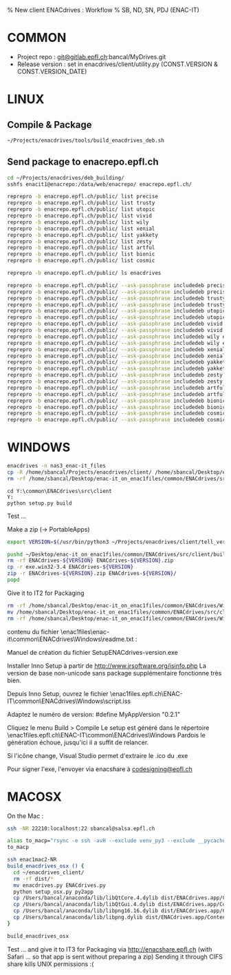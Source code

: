 % New client ENACdrives : Workflow
% SB, ND, SN, PDJ (ENAC-IT)


COMMON
======

* Project repo : git@gitlab.epfl.ch:bancal/MyDrives.git
* Release version : set in enacdrives/client/utility.py (CONST.VERSION & CONST.VERSION_DATE)


LINUX
=====


Compile & Package
-----------------

~~~ bash
~/Projects/enacdrives/tools/build_enacdrives_deb.sh
~~~


Send package to enacrepo.epfl.ch
--------------------------------

~~~ bash
cd ~/Projects/enacdrives/deb_building/
sshfs enacit1@enacrepo:/data/web/enacrepo/ enacrepo.epfl.ch/

reprepro -b enacrepo.epfl.ch/public/ list precise
reprepro -b enacrepo.epfl.ch/public/ list trusty
reprepro -b enacrepo.epfl.ch/public/ list utopic
reprepro -b enacrepo.epfl.ch/public/ list vivid
reprepro -b enacrepo.epfl.ch/public/ list wily
reprepro -b enacrepo.epfl.ch/public/ list xenial
reprepro -b enacrepo.epfl.ch/public/ list yakkety
reprepro -b enacrepo.epfl.ch/public/ list zesty
reprepro -b enacrepo.epfl.ch/public/ list artful
reprepro -b enacrepo.epfl.ch/public/ list bionic
reprepro -b enacrepo.epfl.ch/public/ list cosmic

reprepro -b enacrepo.epfl.ch/public/ ls enacdrives

reprepro -b enacrepo.epfl.ch/public/ --ask-passphrase includedeb precise enacdrives_i386.deb
reprepro -b enacrepo.epfl.ch/public/ --ask-passphrase includedeb precise enacdrives_amd64.deb
reprepro -b enacrepo.epfl.ch/public/ --ask-passphrase includedeb trusty enacdrives_i386.deb
reprepro -b enacrepo.epfl.ch/public/ --ask-passphrase includedeb trusty enacdrives_amd64.deb
reprepro -b enacrepo.epfl.ch/public/ --ask-passphrase includedeb utopic enacdrives_i386.deb
reprepro -b enacrepo.epfl.ch/public/ --ask-passphrase includedeb utopic enacdrives_amd64.deb
reprepro -b enacrepo.epfl.ch/public/ --ask-passphrase includedeb vivid enacdrives_i386.deb
reprepro -b enacrepo.epfl.ch/public/ --ask-passphrase includedeb vivid enacdrives_amd64.deb
reprepro -b enacrepo.epfl.ch/public/ --ask-passphrase includedeb wily enacdrives_i386.deb
reprepro -b enacrepo.epfl.ch/public/ --ask-passphrase includedeb wily enacdrives_amd64.deb
reprepro -b enacrepo.epfl.ch/public/ --ask-passphrase includedeb xenial enacdrives_i386.deb
reprepro -b enacrepo.epfl.ch/public/ --ask-passphrase includedeb xenial enacdrives_amd64.deb
reprepro -b enacrepo.epfl.ch/public/ --ask-passphrase includedeb yakkety enacdrives_i386.deb
reprepro -b enacrepo.epfl.ch/public/ --ask-passphrase includedeb yakkety enacdrives_amd64.deb
reprepro -b enacrepo.epfl.ch/public/ --ask-passphrase includedeb zesty enacdrives_i386.deb
reprepro -b enacrepo.epfl.ch/public/ --ask-passphrase includedeb zesty enacdrives_amd64.deb
reprepro -b enacrepo.epfl.ch/public/ --ask-passphrase includedeb artful enacdrives_i386.deb
reprepro -b enacrepo.epfl.ch/public/ --ask-passphrase includedeb artful enacdrives_amd64.deb
reprepro -b enacrepo.epfl.ch/public/ --ask-passphrase includedeb bionic enacdrives_i386.deb
reprepro -b enacrepo.epfl.ch/public/ --ask-passphrase includedeb bionic enacdrives_amd64.deb
reprepro -b enacrepo.epfl.ch/public/ --ask-passphrase includedeb cosmic enacdrives_i386.deb
reprepro -b enacrepo.epfl.ch/public/ --ask-passphrase includedeb cosmic enacdrives_amd64.deb
~~~


WINDOWS
=======

<SB>

~~~ bash
enacdrives -n nas3_enac-it_files
cp -R /home/sbancal/Projects/enacdrives/client/ /home/sbancal/Desktop/enac-it_on_enac1files/common/ENACdrives/src/
rm -rf /home/sbancal/Desktop/enac-it_on_enac1files/common/ENACdrives/src/client/build/exe.win32-3.4
~~~

~~~
cd Y:\common\ENACdrives\src\client
Y:
python setup.py build
~~~

Test ...

Make a zip (-> PortableApps)
~~~ bash
export VERSION=$(/usr/bin/python3 ~/Projects/enacdrives/client/tell_version.py); echo $VERSION

pushd ~/Desktop/enac-it_on_enac1files/common/ENACdrives/src/client/build/
rm -rf ENACdrives-${VERSION} ENACdrives-${VERSION}.zip
cp -r exe.win32-3.4 ENACdrives-${VERSION}
zip -r ENACdrives-${VERSION}.zip ENACdrives-${VERSION}/
popd
~~~

Give it to IT2 for Packaging
~~~ bash
rm -rf /home/sbancal/Desktop/enac-it_on_enac1files/common/ENACdrives/Windows/built
mv /home/sbancal/Desktop/enac-it_on_enac1files/common/ENACdrives/src/client/build/exe.win32-3.4 /home/sbancal/Desktop/enac-it_on_enac1files/common/ENACdrives/Windows/built
rm -rf /home/sbancal/Desktop/enac-it_on_enac1files/common/ENACdrives/Windows/built/enacdrives.conf /home/sbancal/Desktop/enac-it_on_enac1files/common/ENACdrives/Windows/built/enacdrives.cache /home/sbancal/Desktop/enac-it_on_enac1files/common/ENACdrives/Windows/built/execution_output.txt
~~~

<ND> contenu du fichier \\enac1files\enac-it\common\ENACdrives\Windows\readme.txt :

Manuel  de création du fichier SetupENACdrives-version.exe

Installer Inno Setup à partir de http://www.jrsoftware.org/isinfo.php
La version de base non-unicode sans package supplémentaire fonctionne très bien.

Depuis Inno Setup, ouvrez le fichier \\enac1files.epfl.ch\ENAC-IT\common\ENACdrives\Windows\script.iss

Adaptez le numéro de version:
#define MyAppVersion "0.2.1"

Cliquez le menu Build > Compile
Le setup est généré dans le répertoire \\enac1files.epfl.ch\ENAC-IT\common\ENACdrives\Windows
Pardois le génération échoue, jusqu'ici il a suffit de relancer.

Si l'icône change, Visual Studio permet d'extraire le .ico du .exe

Pour signer l'exe, l'envoyer via enacshare à codesigning@epfl.ch



MACOSX
======

On the Mac :

```bash
ssh -NR 22210:localhost:22 sbancal@salsa.epfl.ch
```

~~~ bash
alias to_macp="rsync -e ssh -avH --exclude venv_py3 --exclude __pycache__  ~/Projects/enacdrives/client/ bancal@enac1mac2-NR:enacdrives_client/"
to_macp
~~~

~~~ bash
ssh enac1mac2-NR
build_enacdrives_osx () {
  cd ~/enacdrives_client/
  rm -rf dist/*
  mv enacdrives.py ENACdrives.py
  python setup_osx.py py2app
  cp /Users/bancal/anaconda/lib/libQtCore.4.dylib dist/ENACdrives.app/Contents/Resources/lib/
  cp /Users/bancal/anaconda/lib/libQtGui.4.dylib dist/ENACdrives.app/Contents/Resources/lib/
  cp /Users/bancal/anaconda/lib/libpng16.16.dylib dist/ENACdrives.app/Contents/Resources/lib/
  cp /Users/bancal/anaconda/lib/libpng.dylib dist/ENACdrives.app/Contents/Resources/lib/
}

build_enacdrives_osx
~~~

Test ... and give it to IT3 for Packaging via http://enacshare.epfl.ch (with Safari ... so that app is sent without preparing a zip)
Sending it through CIFS share kills UNIX permissions :(
